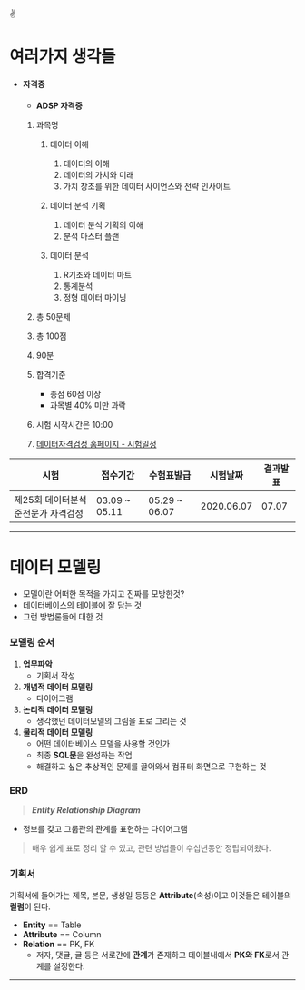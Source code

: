 :v:
# 여러가지 생각들


- #### **자격증**

    - **ADSP 자격증**
    1. 과목명
        1. 데이터 이해
            1. 데이터의 이해
            1. 데이터의 가치와 미래
            1. 가치 창조를 위한 데이터 사이언스와 전략 인사이트
        1. 데이터 분석 기획
            1. 데이터 분석 기획의 이해
            1. 분석 마스터 플랜

        1. 데이터 분석
            1. R기초와 데이터 마트
            1. 통계분석
            1. 정형 데이터 마이닝
    1. 총 50문제
    1. 총 100점
    1. 90분
    1. 합격기준
        - 총점 60점 이상
        - 과목별 40% 미만 과락
    
    1. 시험 시작시간은 10:00
    1. [데이터자격검정 홈페이지 - 시험일정](https://www.dataq.or.kr/www/accept/schedule.do)

| 시험 | 접수기간 | 수험표발급 | 시험날짜 | 결과발표 |
|---|---|---|---|---|
| 제25회 데이터분석 준전문가 자격검정 | 03.09 ~ 05.11 | 05.29 ~ 06.07 | 2020.06.07 | 07.07 |



---

# 데이터 모델링
- 모델이란 어떠한 목적을 가지고 진짜를 모방한것?
- 데이터베이스의 테이블에 잘 담는 것
- 그런 방법론들에 대한 것
### 모델링 순서
 1. **업무파악**
    - 기획서 작성
 2. **개념적 데이터 모델링**
    - 다이어그램
 3. **논리적 데이터 모델링**
    - 생각했던 데이터모델의 그림을 표로 그리는 것
 4. **물리적 데이터 모델링**
    - 어떤 데이터베이스 모델을 사용할 것인가
    - 최종 **SQL문**을 완성하는 작업
    - 해결하고 싶은 추상적인 문제를 끌어와서 컴퓨터 화면으로 구현하는 것

### ERD
> __*Entity Relationship Diagram*__

- 정보를 갖고 그룹관의 관계를 표현하는 다이어그램
>매우 쉽게 표로 정리 할 수 있고, 관련 방법들이 수십년동안 정립되어왔다.

### 기획서
기획서에 들어가는 제목, 본문, 생성일 등등은 **Attribute**(속성)이고 이것들은 테이블의 **컬럼**이 된다.
- **Entity** == Table
- **Attribute** == Column
- **Relation** == PK, FK
    - 저자, 댓글, 글 등은 서로간에 **관계**가 존재하고 테이블내에서 **PK와 FK**로서 관계를 설정한다.


-----
